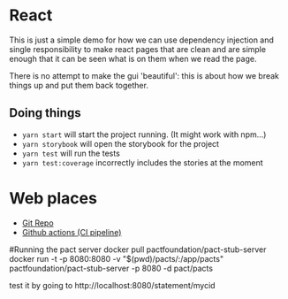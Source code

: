 # React

This is just a simple demo for how we can use dependency injection and single responsibility to make react pages that are clean and are
simple enough that it can be seen what is on them when we read the page.

There is no attempt to make the gui 'beautiful': this is about how we break things up and put them back together. 

## Doing things

* `yarn start` will start the project running. (It might work with npm...)
* `yarn storybook` will open the storybook for the project
* `yarn test` will run the tests
* `yarn test:coverage` incorrectly includes the stories at the moment

# Web places
* [Git Repo](https://github.com/phil-rice/ReactSimpleDemo)
* [Github actions (CI pipeline)](https://github.com/phil-rice/ReactSimpleDemo/actions) 

#Running the pact server
docker pull pactfoundation/pact-stub-server
docker run -t -p 8080:8080 -v "$(pwd)/pacts/:/app/pacts" pactfoundation/pact-stub-server -p 8080 -d pact/pacts

test it by going to http://localhost:8080/statement/mycid


